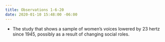 ```yaml
---
title: Observations 1-6-20
date: 2020-01-10 15:48:00 -06:00
---
```


- The study that shows a sample of women’s voices lowered by 23 hertz since 1945, possibly as a result of changing social roles.
